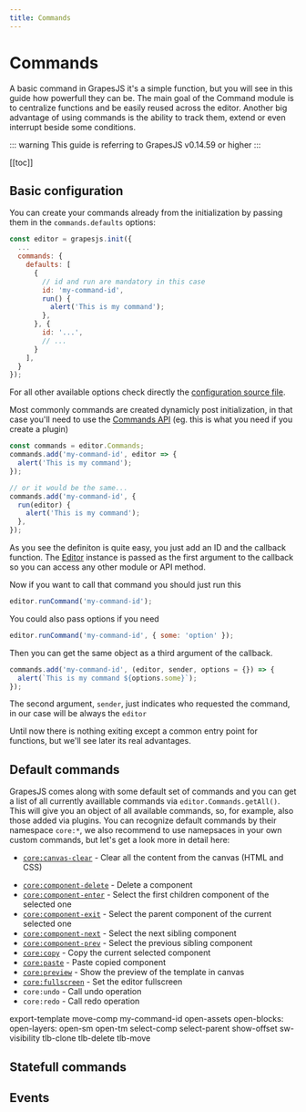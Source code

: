 ```yaml
---
title: Commands
---
```


# Commands

A basic command in GrapesJS it's a simple function, but you will see in this guide how powerfull they can be. The main goal of the Command module is to centralize functions and be easily reused across the editor. Another big advantage of using commands is the ability to track them, extend or even interrupt beside some conditions.

::: warning
This guide is referring to GrapesJS v0.14.59 or higher
:::

[[toc]]


## Basic configuration

You can create your commands already from the initialization by passing them in the `commands.defaults` options:

```js
const editor = grapesjs.init({
  ...
  commands: {
    defaults: [
      {
        // id and run are mandatory in this case
        id: 'my-command-id',
        run() {
          alert('This is my command');
        },
      }, {
        id: '...',
        // ...
      }
    ],
  }
});
```

For all other available options check directly the [configuration source file](https://github.com/artf/grapesjs/blob/dev/src/commands/config/config.js).

Most commonly commands are created dynamicly post initialization, in that case you'll need to use the [Commands API](api/commands.html) (eg. this is what you need if you create a plugin)

```js
const commands = editor.Commands;
commands.add('my-command-id', editor => {
  alert('This is my command');
});

// or it would be the same...
commands.add('my-command-id', {
  run(editor) {
    alert('This is my command');
  },
});
```

As you see the definiton is quite easy, you just add an ID and the callback function. The [Editor](api/editor.html) instance is passed as the first argument to the callback so you can access any other module or API method.

Now if you want to call that command you should just run this

```js
editor.runCommand('my-command-id');
```

You could also pass options if you need

```js
editor.runCommand('my-command-id', { some: 'option' });
```

Then you can get the same object as a third argument of the callback.

```js
commands.add('my-command-id', (editor, sender, options = {}) => {
  alert(`This is my command ${options.some}`);
});
```

The second argument, `sender`, just indicates who requested the command, in our case will be always the `editor`


Until now there is nothing exiting except a common entry point for functions, but we'll see later its real advantages.




## Default commands

GrapesJS comes along with some default set of commands and you can get a list of all currently availlable commands via `editor.Commands.getAll()`. This will give you an object of all available commands, so, for example, also those added via plugins. You can recognize default commands by their namespace `core:*`, we also recommend to use namepsaces in your own custom commands, but let's get a look more in detail here:

* [`core:canvas-clear`](https://github.com/artf/grapesjs/blob/dev/src/commands/view/CanvasClear.js) - Clear all the content from the canvas (HTML and CSS)
<!-- * `core:canvas-move` -->
<!-- * `core:component-drag` -->
<!-- * `core:component-style-clear` -->
* [`core:component-delete`](https://github.com/artf/grapesjs/blob/dev/src/commands/view/ComponentDelete.js) - Delete a component
* [`core:component-enter`](https://github.com/artf/grapesjs/blob/dev/src/commands/view/ComponentEnter.js) - Select the first children component of the selected one
* [`core:component-exit`](https://github.com/artf/grapesjs/blob/dev/src/commands/view/ComponentExit.js) - Select the parent component of the current selected one
* [`core:component-next`](https://github.com/artf/grapesjs/blob/dev/src/commands/view/ComponentNext.js) - Select the next sibling component
* [`core:component-prev`](https://github.com/artf/grapesjs/blob/dev/src/commands/view/ComponentPrev.js) - Select the previous sibling component
* [`core:copy`](https://github.com/artf/grapesjs/blob/dev/src/commands/view/CopyComponent.js) - Copy the current selected component
* [`core:paste`](https://github.com/artf/grapesjs/blob/dev/src/commands/view/PasteComponent.js) - Paste copied component
* [`core:preview`](https://github.com/artf/grapesjs/blob/dev/src/commands/view/Preview.js) - Show the preview of the template in canvas
* [`core:fullscreen`](https://github.com/artf/grapesjs/blob/dev/src/commands/view/Fullscreen.js) - Set the editor fullscreen
* `core:undo` - Call undo operation
* `core:redo` - Call redo operation

export-template
move-comp
my-command-id
open-assets
open-blocks:
open-layers:
open-sm
open-tm
select-comp
select-parent
show-offset
sw-visibility
tlb-clone
tlb-delete
tlb-move

## Statefull commands




## Events